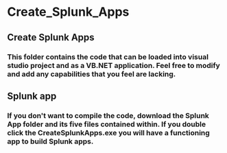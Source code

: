 # Create_Splunk_Apps

## Create Splunk Apps
### This folder contains the code that can be loaded into visual studio project and as a VB.NET application.  Feel free to modify and add any capabilities that you feel are lacking.  

## Splunk app
### If you don't want to compile the code, download the Splunk App folder and its five files contained within.  If you double click the CreateSplunkApps.exe you will have a functioning app to build Splunk apps.  
